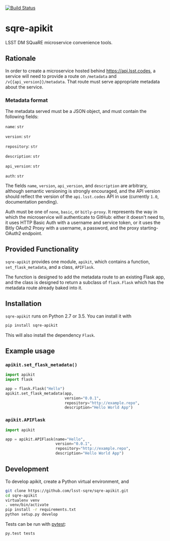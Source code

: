 [![Build Status](https://travis-ci.org/lsst-sqre/sqre-apikit.svg?branch=master)](https://travis-ci.org/lsst-sqre/sqre-apikit)

# sqre-apikit

LSST DM SQuaRE microservice convenience tools.

## Rationale

In order to create a microservice hosted behind https://api.lsst.codes,
a service will need to provide a route on `/metadata` and
`/v{{api_version}}/metadata`.  That route must serve appropriate
metadata about the service.

### Metadata format

The metadata served must be a JSON object, and must contain the
following fields: 

`name`: `str`

`version`: `str`

`repository`: `str`

`description`: `str`

`api_version`: `str`

`auth`: `str`

The fields `name`, `version`, `api_version`, and `description` are
arbitrary, although semantic versioning is strongly encouraged, and the
API version should reflect the version of the `api.lsst.codes` API in
use (currently `1.0`, documentation pending).

Auth must be one of `none`, `basic`, or `bitly-proxy`.  It represents
the way in which the microservice will authenticate to GitHub: either it
doesn't need to, it uses HTTP Basic Auth with a username and service
token, or it uses the Bitly OAuth2 Proxy with a username, a password,
and the proxy starting-OAuth2 endpoint.

## Provided Functionality

`sqre-apikit` provides one module, `apikit`, which contains a function,
`set_flask_metadata`, and a class, `APIFlask`.

The function is designed to add the metadata route to an existing Flask
app, and the class is designed to return a subclass of
`flask.Flask` which has the metadata route already baked into it.

## Installation

`sqre-apikit` runs on Python 2.7 or 3.5. You can install it with

```bash
pip install sqre-apikit
```

This will also install the dependency `Flask`.

## Example usage

### `apikit.set_flask_metadata()`

```python
import apikit
import flask

app = flask.Flask("Hello")
apikit.set_flask_metadata(app,
                          version="0.0.1",
                          repository="http://example.repo",
                          description="Hello World App")
```

### `apikit.APIFlask`

```python
import apikit

app = apikit.APIFlask(name="Hello",
                      version="0.0.1",
                      repository="http://example.repo",
                      description="Hello World App")
```

## Development

To develop apikit, create a Python virtual environment, and

```bash
git clone https://github.com/lsst-sqre/sqre-apikit.git
cd sqre-apikit
virtualenv venv
. venv/bin/activate
pip install -r requirements.txt
python setup.py develop
```
Tests can be run with [pytest](http://pytest.org/latest/):

```bash
py.test tests
```
